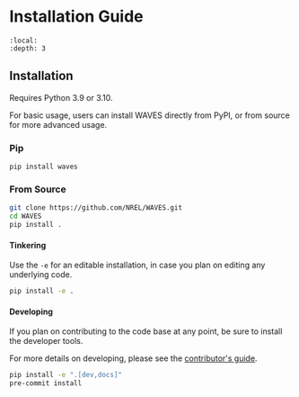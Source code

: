 # Installation Guide

```{contents}
:local:
:depth: 3
```

## Installation

Requires Python 3.9 or 3.10.

For basic usage, users can install WAVES directly from PyPI, or from source for more advanced usage.

### Pip

`pip install waves`

### From Source

```bash
git clone https://github.com/NREL/WAVES.git
cd WAVES
pip install .
```

#### Tinkering

Use the `-e` for an editable installation, in case you plan on editing any underlying code.

```bash
pip install -e .
```

#### Developing

If you plan on contributing to the code base at any point, be sure to install the developer tools.

For more details on developing, please see the [contributor's guide](contributing.md).

```bash
pip install -e ".[dev,docs]"
pre-commit install
```
